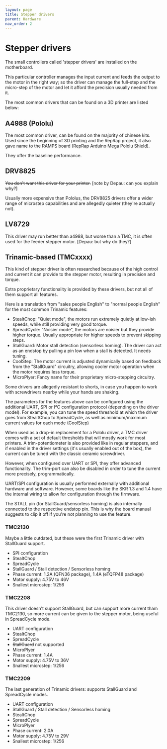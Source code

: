 ```yaml
---
layout: page
title: Stepper drivers
parent: Hardware
nav_order: 2
---
```


# Stepper drivers

The small controllers called 'stepper drivers' are installed on the motherboard.

This particular controller manages the input current and feeds the output to the motor in the right way; so the driver can manage the full-step and the micro-step of the motor and let it afford the precision usually needed from it.

The most common drivers that can be found on a 3D printer are listed below:


## A4988 (Pololu)

The most common driver, can be found on the majority of chinese kits. Used since the beginning of 3D printing and the RepRap project, it also gave name to the RAMPS board (RepRap Arduino Mega Pololu Shield).

They offer the baseline performance.

## DRV8825

~~You don't want this driver for your printer.~~ [note by Depau: can you explain why?]

Usually more expensive than Pololus, the DRV8825 drivers offer a wider range of microstep capabilities and are allegedly quieter (they're actually not).

## LV8729

This driver may run better than a4988, but worse than a TMC, it is often used for the feeder stepper motor. [Depau: but why do they?]


## Trinamic-based (TMCxxxx)

This kind of stepper driver is often researched because of the high control and current it can provide to the stepper motor, resulting in precision and torque.

Extra proprietary functionality is provided by these drivers, but not all of them support all features.

Here is a translation from "sales people English" to "normal people English" for the most common Trinamic features:

- StealtChop: "Quiet mode", the motors run extremely quietly at low-ish speeds, while still providing very good torque.
- SpreadCycle: "Noisier mode", the motors are noisier but they provide higher torque. Usually appropriate for higher speeds to prevent skipping steps.
- StallGuard: Motor stall detection (sensorless homing). The driver can act as an endstop by pulling a pin low when a stall is detected. It needs tuning.
- CoolStep: The motor current is adjusted dynamically based on feedback from the "StallGuard" circuitry, allowing cooler motor operation when the motor requires less torque.
- MicroPlyer: Fancy name for their proprietary micro-stepping circuitry.

Some drivers are allegedly resistant to shorts, in case you happen to work with screwdrivers nearby while your hands are shaking.

The parameters for the features above can be configured using the additional UART, SPI or I²C configuration protocol (depending on the driver model).
For example, you can tune the speed threshold at which the driver goes from StealtChop to SpreadCycle, as well as minimum/maximum current values for each mode (CoolStep)

When used as a drop-in replacement for a Pololu driver, a TMC driver comes with a set of default thresholds that will mostly work for most printers. A trim-potentiometer is also provided like in regular steppers, and if enabled in the driver settings (it's usually enabled out of the box), the current can be tuned with the classic ceramic screwdriver.

However, when configured over UART or SPI, they offer advanced functionality. The trim-port can also be disabled in order to tune the current more precisely, programmatically.

UART/SPI configuration is usually performed externally with additional hardware and software. However, some  boards like the SKR 1.3 and 1.4 have the internal wiring to allow for configuration through the firmware.

The STALL pin (for StallGuard/sensorless homing) is also internally connected to the respective endstop pin. This is why the board manual suggests to clip it off if you're not planning to use the feature.

### TMC2130

Maybe a little outdated, but these were the first Trinamic driver with StallGuard support.

- SPI configuration
- StealtChop
- SpreadCycle
- StallGuard / Stall detection / Sensorless homing
- Phase current: 1.2A (QFN36 package), 1.4A (eTQFP48 package)
- Motor supply: 4.75V to 46V
- Snallest microstep: 1/256

### TMC2208

This driver doesn't support StallGuard, but can support more current tham TMC2130, so more current can be given to the stepper motor, being useful in SpreadCycle mode.

- UART configuration
- StealtChop
- SpreadCycle
- ~~StallGuard~~ not supported
- MicroPlyer
- Phase current: 1.4A
- Motor supply: 4.75V to 36V
- Snallest microstep: 1/256

### TMC2209

The last generation of Trinamic drivers: supports StallGuard and SpreadCycle modes.

- UART configuration
- StallGuard / Stall detection / Sensorless homing
- StealtChop
- SpreadCycle
- MicroPlyer
- Phase current: 2.0A
- Motor supply: 4.75V to 29V
- Snallest microstep: 1/256
